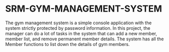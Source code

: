 # SRM-GYM-MANAGEMENT-SYSTEM
The gym management system is a simple console application with the system strictly protected by password information. In this project, the manager can do a lot of tasks in the system that can add a new member, member list, and remove permanent member details. The system has all the Member functions to list down the details of gym members.
